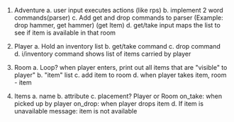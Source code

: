 1. Adventure
    a. user input executes actions (like rps)
    b. implement 2 word commands(parser)
    c. Add get and drop commands to parser
        (Example: drop hammer, get hammer)
        (get Item)
    d. get/take input maps the list to see if item is           available in that room
2. Player
    a. Hold an inventory list
    b. get/take command 
    c. drop command
    d. i/inventory command shows list of items carried by player
3. Room
    a. Loop? when player enters, print out all items that are "visible" to player"
    b. "item" list
    c. add item to room
    d. when player takes item, room - item

4. Items
    a. name
    b. attribute
    c. placement? Player or Room
        on_take: when picked up by player
        on_drop: when player drops item
    d. If item is unavailable message: item is not available